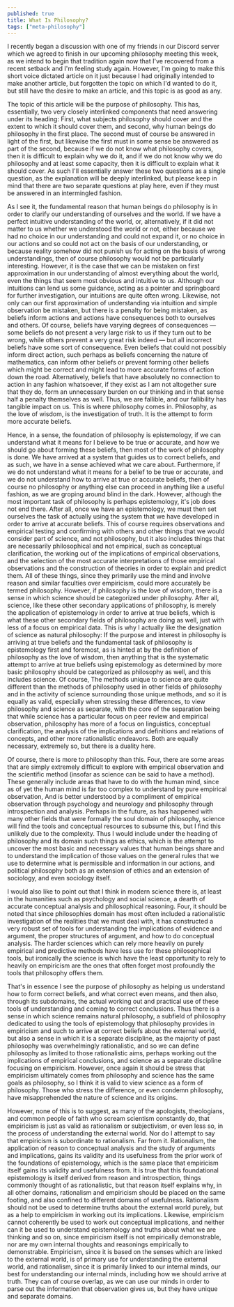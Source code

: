 ```yaml
---
published: true
title: What Is Philosophy?
tags: ["meta-philosophy"]
---
```

I recently began a discussion with one of my friends in our Discord server which we agreed to finish in our upcoming philosophy meeting this week, as we intend to begin that tradition again now that I've recovered from a recent setback and I'm feeling study again. However, I'm going to make this short voice dictated article on it just because I had originally intended to make another article, but forgotten the topic on which I'd wanted to do it, but still have the desire to make an article, and this topic is as good as any.

The topic of this article will be the purpose of philosophy. This has, essentially, two very closely interlinked components that need answering under its heading: First, what subjects philosophy should cover and the extent to which it should cover them, and second, why human beings do philosophy in the first place. The second must of course be answered in light of the first, but likewise the first must in some sense be answered as part of the second, because if we do not know what philosophy covers, then it is difficult to explain why we do it, and if we do not know why we do philosophy and at least some capacity, then it is difficult to explain what it should cover. As such I'll essentially answer these two questions as a single question, as the explanation will be deeply interlinked, but please keep in mind that there are two separate questions at play here, even if they must be answered in an intermingled fashion.

As I see it, the fundamental reason that human beings do philosophy is in order to clarify our understanding of ourselves and the world. If we have a perfect intuitive understanding of the world, or, alternatively, if it did not matter to us whether we understood the world or not, either because we had no choice in our understanding and could not expand it, or no choice in our actions and so could not act on the basis of our understanding, or because reality somehow did not punish us for acting on the basis of wrong understandings, then of course philosophy would not be particularly interesting. However, it is the case that we can be mistaken on first approximation in our understanding of almost everything about the world, even the things that seem most obvious and intuitive to us. Although our intuitions can lend us some guidance, acting as a pointer and springboard for further investigation, our intuitions are quite often wrong. Likewise, not only can our first approximation of understanding via intuition and simple observation be mistaken, but there is a penalty for being mistaken, as beliefs inform actions and actions have consequences both to ourselves and others. Of course, beliefs have varying degrees of consequences — some beliefs do not present a very large risk to us if they turn out to be wrong, while others prevent a very great risk indeed — but all incorrect beliefs have some sort of consequence. Even beliefs that could not possibly inform direct action, such perhaps as beliefs concerning the nature of mathematics, can inform other beliefs or prevent forming other beliefs which might be correct and might lead to more accurate forms of action down the road. Alternatively, beliefs that have absolutely no connection to action in any fashion whatsoever, if they exist as I am not altogether sure that they do, form an unnecessary burden on our thinking and in that sense half a penalty themselves as well. Thus, we are fallible, and our fallibility has tangible impact on us. This is where philosophy comes in. Philosophy, as the love of wisdom, is the investigation of truth. It is the attempt to form more accurate beliefs.

Hence, in a sense, the foundation of philosophy is epistemology, if we can understand what it means for I believe to be true or accurate, and how we should go about forming these beliefs, then most of the work of philosophy is done. We have arrived at a system that guides us to correct beliefs, and as such, we have in a sense achieved what we care about. Furthermore, if we do not understand what it means for a belief to be true or accurate, and we do not understand how to arrive at true or accurate beliefs, then of course no philosophy or anything else can proceed in anything like a useful fashion, as we are groping around blind in the dark. However, although the most important task of philosophy is perhaps epistemology, it's job does not end there. After all, once we have an epistemology, we must then set ourselves the task of actually using the system that we have developed in order to arrive at accurate beliefs. This of course requires observations and empirical testing and confirming with others and other things that we would consider part of science, and not philosophy, but it also includes things that are necessarily philosophical and not empirical, such as conceptual clarification, the working out of the implications of empirical observations, and the selection of the most accurate interpretations of those empirical observations and the construction of theories in order to explain and predict them. All of these things, since they primarily use the mind and involve reason and similar faculties over empiricism, could more accurately be termed philosophy. However, if philosophy is the love of wisdom, there is a sense in which science should be categorized under philosophy. After all, science, like these other secondary applications of philosophy, is merely the application of epistemology in order to arrive at true beliefs, which is what these other secondary fields of philosophy are doing as well, just with less of a focus on empirical data. This is why I actually like the designation of science as natural philosophy: If the purpose and interest in philosophy is arriving at true beliefs and the fundamental task of philosophy is epistemology first and foremost, as is hinted at by the definition of philosophy as the love of wisdom, then anything that is the systematic attempt to arrive at true beliefs using epistemology as determined by more basic philosophy should be categorized as philosophy as well, and this includes science. Of course, The methods unique to science are quite different than the methods of philosophy used in other fields of philosophy and in the activity of science surrounding those unique methods, and so it is equally as valid, especially when stressing these differences, to view philosophy and science as separate, with the core of the separation being that while science has a particular focus on peer review and empirical observation, philosophy has more of a focus on linguistics, conceptual clarification, the analysis of the implications and definitions and relations of concepts, and other more rationalistic endeavors. Both are equally necessary, extremely so, but there is a duality here.

Of course, there is more to philosophy than this. Four, there are some areas that are simply extremely difficult to explore with empirical observation and the scientific method (insofar as science can be said to have a method). These generally include areas that have to do with the human mind, since as of yet the human mind is far too complex to understand by pure empirical observation, And is better understood by a compliment of empirical observation through psychology and neurology and philosophy through introspection and analysis. Perhaps in the future, as has happened with many other fields that were formally the soul domain of philosophy, science will find the tools and conceptual resources to subsume this, but I find this unlikely due to the complexity. Thus I would include under the heading of philosophy and its domain such things as ethics, which is the attempt to uncover the most basic and necessary values that human beings share and to understand the implication of those values on the general rules that we use to determine what is permissible and information in our actions, and political philosophy both as an extension of ethics and an extension of sociology, and even sociology itself.

I would also like to point out that I think in modern science there is, at least in the humanities such as psychology and social science, a dearth of accurate conceptual analysis and philosophical reasoning. Four, it should be noted that since philosophies domain has most often included a rationalistic investigation of the realities that we must deal with, it has constructed a very robust set of tools for understanding the implications of evidence and argument, the proper structures of argument, and how to do conceptual analysis. The harder sciences which can rely more heavily on purely empirical and predictive methods have less use for these philosophical tools, but ironically the science is which have the least opportunity to rely to heavily on empiricism are the ones that often forget most profoundly the tools that philosophy offers them.

That's in essence I see the purpose of philosophy as helping us understand how to form correct beliefs, and what correct even means, and then also, through its subdomains, the actual working out and practical use of these tools of understanding and coming to correct conclusions. Thus there is a sense in which science remains natural philosophy, a subfield of philosophy dedicated to using the tools of epistemology that philosophy provides in empiricism and such to arrive at correct beliefs about the external world, but also a sense in which it is a separate discipline, as the majority of past philosophy was overwhelmingly rationalistic, and so we can define philosophy as limited to those rationalistic aims, perhaps working out the implications of empirical conclusions, and science as a separate discipline focusing on empiricism. However, once again it should be stress that empiricism ultimately comes from philosophy and science has the same goals as philosophy, so I think it is valid to view science as a form of philosophy. Those who stress the difference, or even condemn philosophy, have misapprehended the nature of science and its origins.

However, none of this is to suggest, as many of the apologists, theologians, and common people of faith who scream scientism constantly do, that empiricism is just as valid as rationalism or subjectivism, or even less so, in the process of understanding the external world. Nor do I attempt to say that empiricism is subordinate to rationalism. Far from it. Rationalism, the application of reason to conceptual analysis and the study of arguments and implications, gains its validity and its usefulness from the prior work of the foundations of epistemology, which is the same place that empiricism itself gains its validity and usefulness from. It is true that this foundational epistemology is itself derived from reason and introspection, things commonly thought of as rationalistic, but that reason itself explains why, in all other domains, rationalism and empiricism should be placed on the same footing, and also confined to different domains of usefulness. Rationalism should not be used to determine truths about the external world purely, but as a help to empiricism in working out its implications. Likewise, empiricism cannot coherently be used to work out conceptual implications, and neither can it be used to understand epistemology and truths about what we are thinking and so on, since empiricism itself is not empirically demonstrable, nor are my own internal thoughts and reasonings empirically to demonstrable. Empiricism, since it is based on the senses which are linked to the external world, is of primary use for understanding the external world, and rationalism, since it is primarily linked to our internal minds, our best for understanding our internal minds, including how we should arrive at truth. They can of course overlap, as we can use our minds in order to parse out the information that observation gives us, but they have unique and separate domains.